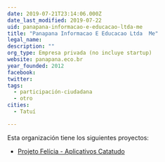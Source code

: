 ```yaml
---
date: 2019-07-21T23:14:06.000Z
date_last_modified: 2019-07-22
uid: panapana-informacao-e-educacao-ltda-me
title: "Panapana Informacao E Educacao Ltda ­ Me"
legal_name: 
description: ""
org_type: Empresa privada (no incluye startup)
website: panapana.eco.br
year_founded: 2012
facebook: 
twitter: 
tags:
  - participación-ciudadana
  - otro
cities: 
  - Tatuí

---
```


Esta organización tiene los siguientes proyectos:

- [Projeto Felícia - Aplicativos Catatudo](/proyectos/projeto-felicia-aplicativos-catatudo)
